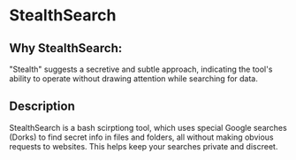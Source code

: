 
# StealthSearch

## Why StealthSearch:

"Stealth" suggests a secretive and subtle approach, indicating the tool's ability to operate without drawing attention while searching for data.

## Description

StealthSearch is a bash scirptiong tool, which uses special Google searches (Dorks) to find secret info in files and folders, all without making obvious requests to websites. This helps keep your searches private and discreet.
